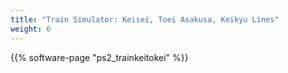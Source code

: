 ```yaml
---
title: "Train Simulator: Keisei, Toei Asakusa, Keikyu Lines"
weight: 6
---
```


{{% software-page "ps2_trainkeitokei" %}}
